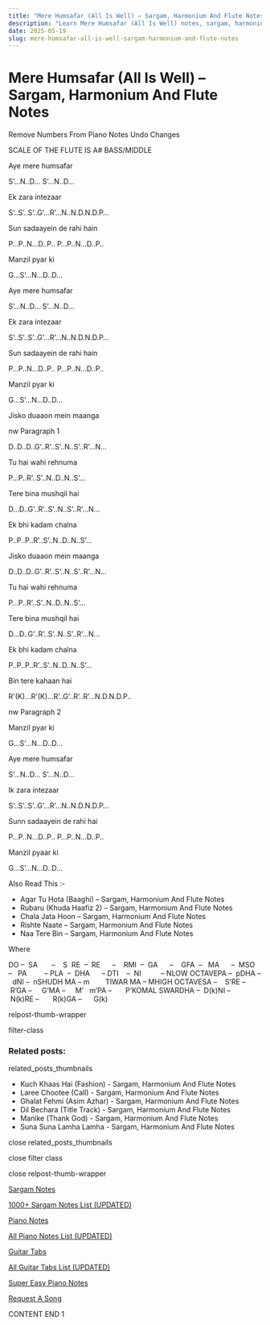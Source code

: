 ```yaml
---
title: "Mere Humsafar (All Is Well) – Sargam, Harmonium And Flute Notes"
description: "Learn Mere Humsafar (All Is Well) notes, sargam, harmonium notations and flute notes. Easy step-by-step tutorial for beginners."
date: 2025-05-19
slug: mere-humsafar-all-is-well-sargam-harmonium-and-flute-notes
---
```


# Mere Humsafar (All Is Well) – Sargam, Harmonium And Flute Notes

Remove Numbers From Piano Notes
Undo Changes

SCALE OF THE FLUTE IS A# BASS/MIDDLE

Aye mere humsafar

S’…N..D… S’…N..D…

Ek zara intezaar

S’..S’..S’..G’…R’…N..N.D.N.D.P…

Sun sadaayein de rahi hain

P…P..N…D..P.. P…P..N…D..P..

Manzil pyar ki

G…S’…N…D..D…

Aye mere humsafar

S’…N..D… S’…N..D…

Ek zara intezaar

S’..S’..S’..G’…R’…N..N.D.N.D.P…

Sun sadaayein de rahi hain

P…P..N…D..P.. P…P..N…D..P..

Manzil pyar ki

G…S’…N…D..D…

Jisko duaaon mein maanga

nw Paragraph 1

D..D..D..G’..R’..S’..N..S’..R’…N…

Tu hai wahi rehnuma

P…P..R’..S’..N..D..N..S’…

Tere bina mushqil hai

D…D..G’..R’..S’..N..S’..R’…N…

Ek bhi kadam chalna

P..P..P..R’..S’..N..D..N..S’…

Jisko duaaon mein maanga

D..D..D..G’..R’..S’..N..S’..R’…N…

Tu hai wahi rehnuma

P…P..R’..S’..N..D..N..S’…

Tere bina mushqil hai

D…D..G’..R’..S’..N..S’..R’…N…

Ek bhi kadam chalna

P..P..P..R’..S’..N..D..N..S’…

Bin tere kahaan hai

R'(K)…R'(K)…R’..G’..R’..R’…N.D.N.D.P..

nw Paragraph 2

Manzil pyar ki

G…S’…N…D..D…

Aye mere humsafar

S’…N..D… S’…N..D…

Ik zara intezaar

S’..S’..S’..G’…R’…N..N.D.N.D.P…

Sunn sadaayein de rahi hai

P…P..N…D..P.. P…P..N…D..P..

Manzil pyaar ki

G…S’…N…D..D…

Also Read This :-

* Agar Tu Hota (Baaghi) – Sargam, Harmonium And Flute Notes
* Rubaru (Khuda Haafiz 2) – Sargam, Harmonium And Flute Notes
* Chala Jata Hoon – Sargam, Harmonium And Flute Notes
* Rishte Naate – Sargam, Harmonium And Flute Notes
* Naa Tere Bin – Sargam, Harmonium And Flute Notes

Where

DO –  SA       –    S  RE  –  RE      –    RMI  –  GA      –    GFA  –   MA      –  MSO  –   PA         – PLA  –  DHA      – DTI    –  NI          – NLOW OCTAVEPA –  pDHA –  dNI –  nSHUDH MA – m        TIWAR MA – MHIGH OCTAVESA –    S’RE –     R’GA –     G’MA –     M’   m’PA –       P’KOMAL SWARDHA –  D(k)NI –       N(k)RE –       R(k)GA –      G(k)

relpost-thumb-wrapper

filter-class

### Related posts:

related_posts_thumbnails

* Kuch Khaas Hai (Fashion) - Sargam, Harmonium And Flute Notes
* Laree Chootee (Call) - Sargam, Harmonium And Flute Notes
* Ghalat Fehmi (Asim Azhar) - Sargam, Harmonium And Flute Notes
* Dil Bechara (Title Track) - Sargam, Harmonium And Flute Notes
* Manike (Thank God) - Sargam, Harmonium And Flute Notes
* Suna Suna Lamha Lamha - Sargam, Harmonium And Flute Notes

close related_posts_thumbnails

close filter class

close relpost-thumb-wrapper

[Sargam Notes](https://www.notationsworld.com/sargam-notes.html)

[1000+ Sargam Notes List (UPDATED)](https://www.notationsworld.com/all-songs-list-sargam-notes.html)

[Piano Notes](https://www.notationsworld.com/piano-notes.html)

[All Piano Notes List (UPDATED)](https://www.notationsworld.com/all-songs-list-piano-notes.html)

[Guitar Tabs](https://www.notationsworld.com/guitar-tabs.html)

[All Guitar Tabs List (UPDATED)](https://www.notationsworld.com/all-songs-list-guitar-tabs.html)

[Super Easy Piano Notes](https://studywall.in/)

[Request A Song](https://www.notationsworld.com/request-a-song.html)

CONTENT END 1

